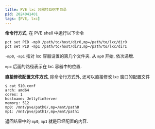 ```yaml
---
title: PVE lxc 容器挂载宿主目录
pid: 2024041401
tags: [PVE, lxc]
---
```


**命令行方式**, 在 PVE shell 中运行以下命令

```
pct set PID -mp0 /path/to/host/dir0,mp=/path/to/lxc/dir0
pct set PID -mp1 /path/to/host/dir1,mp=/path/to/lxc/dir1
```

`-mp0`, `-mp1` 指对 lxc 容器设置的第几个文件夹. 从 `mp0` 开始, 依次递增.

`mp=` 后面的路径表示在 lxc 容器中的位置.

**直接修改配置文件方式**, 除命令行方式外, 还可以直接修改 lxc 窗口的配置文件

```
$ cat 510.conf
arch: amd64
cores: 1
hostname: JellyfinServer
memory: 512
mp0: /mnt/pve/path0/,mp=/mnt/path0
mp1: /mnt/pve/path1/,mp=/mnt/path1
```

返回结果中的 `mp0`, `mp1` 就是已经配置的内容.

